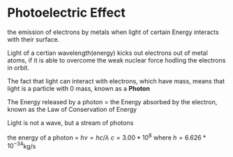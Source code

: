 # Photoelectric Effect
the emission of electrons by metals when light of certain Energy interacts with their surface.

Light of a certian wavelength(energy) kicks out electrons out of metal atoms, if it is able to overcome the weak nuclear force hodling the electrons in orbit. 

The fact that light can interact with electrons, which have mass, means that light is a particle with 0 mass, known as a **Photon**

The Energy released by a photon = the Energy absorbed by the electron, known as the Law of Conservation of Energy

Light is not a wave, but a stream of photons

the energy of a photon = $h\nu = hc/\lambda$ 
$c = 3.00 * 10^8$
where $h = 6.626*10^{-34}$kg/s

